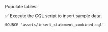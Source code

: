 <div class="step-title">Populate tables:</div>

✅ Execute the CQL script to insert sample data:
```
SOURCE 'assets/insert_statement_combined.cql'
```

